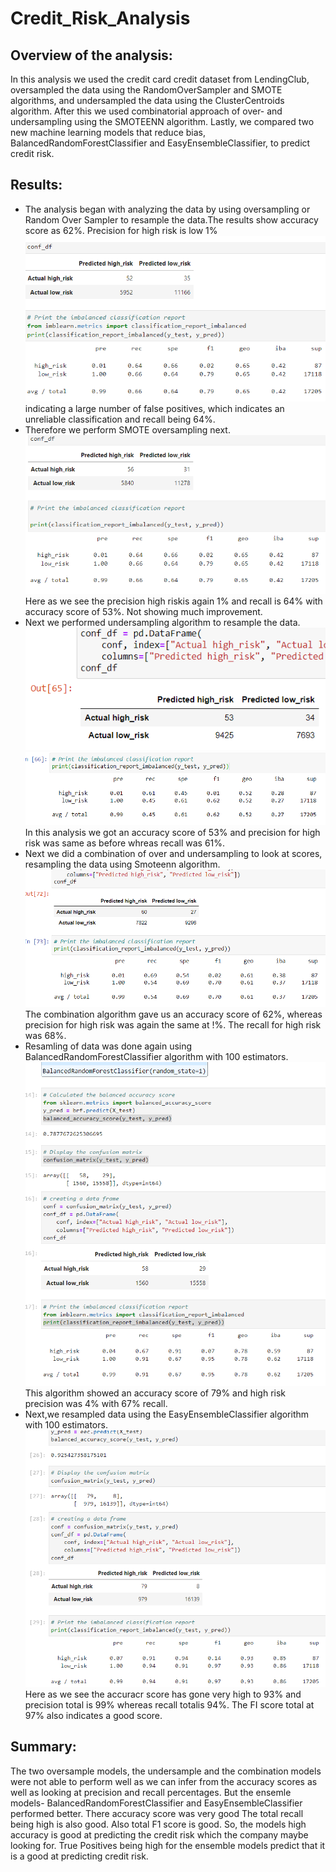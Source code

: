 # Credit_Risk_Analysis
## Overview of the analysis: 
In this analysis we used the credit card credit dataset from LendingClub, oversampled the data using the RandomOverSampler and SMOTE algorithms, and undersampled the data using the ClusterCentroids algorithm. After this we used combinatorial approach of over- and undersampling using the SMOTEENN algorithm. Lastly, we compared two new machine learning models that reduce bias, BalancedRandomForestClassifier and EasyEnsembleClassifier, to predict credit risk.
## Results:
- The analysis began with analyzing the data by using oversampling or Random Over Sampler to resample the data.The results show accuracy score as 62%. Precision for high risk is low 1%
![oversampling](resource/Oversampling.png)
indicating a large number of false positives, which indicates an unreliable classification and recall being 64%.
- Therefore we perform SMOTE oversampling next. 
![Smote](resource/SMOTE_oversampling.png)
Here as we see the precision high riskis again 1% and recall is 64% with accuracy score of 53%. Not showing much improvement.
- Next we performed undersampling algorithm to resample the data.
![undersample](resource/undersample_cm.png)
![undersample2](resource/undersample_imbalance.png)
In this analysis we got an accuracy score of 53% and precision for high risk was same as before whreas recall was 61%.
- Next we did a combination of over and undersampling to look at scores, resampling the data using Smoteenn algorithm.
![combination](resource/Combination.png)
The combination algorithm gave us an accuracy score of 62%, whereas precision for high risk was again the same at !%. The recall for high risk was 68%.
- Resamling of data was done again using BalancedRandomForestClassifier algorithm with 100 estimators.
![brfc](resource/brfc.png)
This algorithm showed an accuracy score of 79% and high risk precision was 4% with 67% recall.
- Next,we resampled  data using the EasyEnsembleClassifier algorithm with 100 estimators.
![eec](resource/eec.png)
Here as we see the accuracr score has gone very high to 93% and precision total is 99% whereas recall totalis 94%. The FI score total at 97% also indicates a good score.
## Summary:
The two oversample models, the undersample and the combination models were not able to perform well as we can infer from the accuracy scores as well as looking at precision and recall percentages. But the ensemle models- BalancedRandomForestClassifier and EasyEnsembleClassifier performed better. There accuracy score was very good The total recall being high is also good. Also total F1 score is good. So, the models high accuracy is good at predicting the credit risk which the company maybe looking for. True Positives being high for the ensemble models predict that it is a good at predicting credit risk.